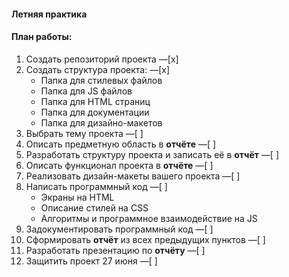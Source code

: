 #### Летняя практика
#### План работы:

1. Создать репозиторий проекта —[x]
2. Создать структура проекта: —[x]
    * Папка для стилевых файлов
    * Папка для JS файлов
    * Папка для HTML страниц
    * Папка для документации
    * Папка для дизайно-макетов
3. Выбрать тему проекта —[ ]
4. Описать предметную область в **отчёте** —[ ]
5. Разработать структуру проекта и записать её в **отчёт** —[ ]
6. Описать функционал проекта в **отчёте** —[ ]
7. Реализовать дизайн-макеты вашего проекта —[ ]
8. Написать программный код —[ ]
    * Экраны на HTML
    * Описание стилей на CSS
    * Алгоритмы и программное взаимодействие на JS
9. Задокументировать программный код —[ ]
10. Сформировать **отчёт** из всех предыдущих пунктов —[ ]
11. Разработать презентацию по **отчёту** —[ ]
12. Защитить проект 27 июня —[ ]
